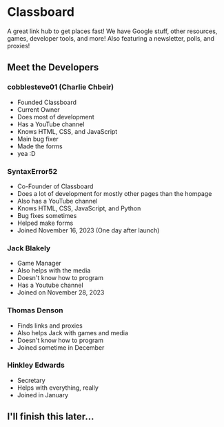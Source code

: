 # Classboard
A great link hub to get places fast! We have Google stuff, other resources, games, developer tools, and more! Also featuring a newsletter, polls, and proxies!

## Meet the Developers

### cobblesteve01 (Charlie Chbeir)
- Founded Classboard
- Current Owner
- Does most of development
- Has a YouTube channel
- Knows HTML, CSS, and JavaScript
- Main bug fixer
- Made the forms
- yea :D

### SyntaxError52
- Co-Founder of Classboard
- Does a lot of development for mostly other pages than the hompage
- Also has a YouTube channel
- Knows HTML, CSS, JavaScript, and Python
- Bug fixes sometimes
- Helped make forms
- Joined November 16, 2023 (One day after launch)

### Jack Blakely
- Game Manager
- Also helps with the media
- Doesn't know how to program
- Has a Youtube channel
- Joined on November 28, 2023

### Thomas Denson
- Finds links and proxies
- Also helps Jack with games and media
- Doesn't know how to program
- Joined sometime in December

### Hinkley Edwards
- Secretary
- Helps with everything, really
- Joined in January

## I'll finish this later...
